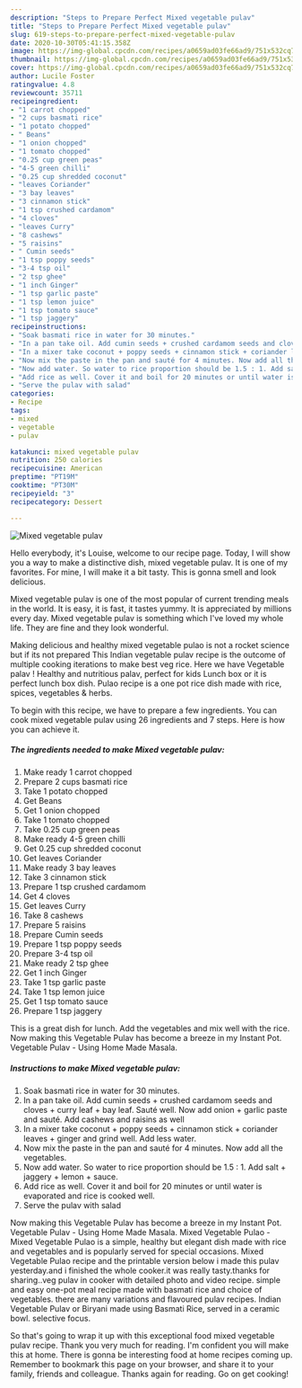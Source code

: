 ```yaml
---
description: "Steps to Prepare Perfect Mixed vegetable pulav"
title: "Steps to Prepare Perfect Mixed vegetable pulav"
slug: 619-steps-to-prepare-perfect-mixed-vegetable-pulav
date: 2020-10-30T05:41:15.358Z
image: https://img-global.cpcdn.com/recipes/a0659ad03fe66ad9/751x532cq70/mixed-vegetable-pulav-recipe-main-photo.jpg
thumbnail: https://img-global.cpcdn.com/recipes/a0659ad03fe66ad9/751x532cq70/mixed-vegetable-pulav-recipe-main-photo.jpg
cover: https://img-global.cpcdn.com/recipes/a0659ad03fe66ad9/751x532cq70/mixed-vegetable-pulav-recipe-main-photo.jpg
author: Lucile Foster
ratingvalue: 4.8
reviewcount: 35711
recipeingredient:
- "1 carrot chopped"
- "2 cups basmati rice"
- "1 potato chopped"
- " Beans"
- "1 onion chopped"
- "1 tomato chopped"
- "0.25 cup green peas"
- "4-5 green chilli"
- "0.25 cup shredded coconut"
- "leaves Coriander"
- "3 bay leaves"
- "3 cinnamon stick"
- "1 tsp crushed cardamom"
- "4 cloves"
- "leaves Curry"
- "8 cashews"
- "5 raisins"
- " Cumin seeds"
- "1 tsp poppy seeds"
- "3-4 tsp oil"
- "2 tsp ghee"
- "1 inch Ginger"
- "1 tsp garlic paste"
- "1 tsp lemon juice"
- "1 tsp tomato sauce"
- "1 tsp jaggery"
recipeinstructions:
- "Soak basmati rice in water for 30 minutes."
- "In a pan take oil. Add cumin seeds + crushed cardamom seeds and cloves + curry leaf + bay leaf. Sauté well. Now add onion + garlic paste and sauté. Add cashews and raisins as well"
- "In a mixer take coconut + poppy seeds + cinnamon stick + coriander leaves + ginger and grind well. Add less water."
- "Now mix the paste in the pan and sauté for 4 minutes. Now add all the vegetables."
- "Now add water. So water to rice proportion should be 1.5 : 1. Add salt + jaggery + lemon + sauce."
- "Add rice as well. Cover it and boil for 20 minutes or until water is evaporated and rice is cooked well."
- "Serve the pulav with salad"
categories:
- Recipe
tags:
- mixed
- vegetable
- pulav

katakunci: mixed vegetable pulav 
nutrition: 250 calories
recipecuisine: American
preptime: "PT19M"
cooktime: "PT30M"
recipeyield: "3"
recipecategory: Dessert

---
```



![Mixed vegetable pulav](https://img-global.cpcdn.com/recipes/a0659ad03fe66ad9/751x532cq70/mixed-vegetable-pulav-recipe-main-photo.jpg)

Hello everybody, it's Louise, welcome to our recipe page. Today, I will show you a way to make a distinctive dish, mixed vegetable pulav. It is one of my favorites. For mine, I will make it a bit tasty. This is gonna smell and look delicious.

Mixed vegetable pulav is one of the most popular of current trending meals in the world. It is easy, it is fast, it tastes yummy. It is appreciated by millions every day. Mixed vegetable pulav is something which I've loved my whole life. They are fine and they look wonderful.

Making delicious and healthy mixed vegetable pulao is not a rocket science but if its not prepared This Indian vegetable pulav recipe is the outcome of multiple cooking iterations to make best veg rice. Here we have Vegetable palav ! Healthy and nutritious palav, perfect for kids Lunch box or it is perfect lunch box dish. Pulao recipe is a one pot rice dish made with rice, spices, vegetables &amp; herbs.


To begin with this recipe, we have to prepare a few ingredients. You can cook mixed vegetable pulav using 26 ingredients and 7 steps. Here is how you can achieve it.

<!--inarticleads1-->

##### The ingredients needed to make Mixed vegetable pulav:

1. Make ready 1 carrot chopped
1. Prepare 2 cups basmati rice
1. Take 1 potato chopped
1. Get  Beans
1. Get 1 onion chopped
1. Take 1 tomato chopped
1. Take 0.25 cup green peas
1. Make ready 4-5 green chilli
1. Get 0.25 cup shredded coconut
1. Get leaves Coriander
1. Make ready 3 bay leaves
1. Take 3 cinnamon stick
1. Prepare 1 tsp crushed cardamom
1. Get 4 cloves
1. Get leaves Curry
1. Take 8 cashews
1. Prepare 5 raisins
1. Prepare  Cumin seeds
1. Prepare 1 tsp poppy seeds
1. Prepare 3-4 tsp oil
1. Make ready 2 tsp ghee
1. Get 1 inch Ginger
1. Take 1 tsp garlic paste
1. Take 1 tsp lemon juice
1. Get 1 tsp tomato sauce
1. Prepare 1 tsp jaggery


This is a great dish for lunch. Add the vegetables and mix well with the rice. Now making this Vegetable Pulav has become a breeze in my Instant Pot. Vegetable Pulav - Using Home Made Masala. 

<!--inarticleads2-->

##### Instructions to make Mixed vegetable pulav:

1. Soak basmati rice in water for 30 minutes.
1. In a pan take oil. Add cumin seeds + crushed cardamom seeds and cloves + curry leaf + bay leaf. Sauté well. Now add onion + garlic paste and sauté. Add cashews and raisins as well
1. In a mixer take coconut + poppy seeds + cinnamon stick + coriander leaves + ginger and grind well. Add less water.
1. Now mix the paste in the pan and sauté for 4 minutes. Now add all the vegetables.
1. Now add water. So water to rice proportion should be 1.5 : 1. Add salt + jaggery + lemon + sauce.
1. Add rice as well. Cover it and boil for 20 minutes or until water is evaporated and rice is cooked well.
1. Serve the pulav with salad


Now making this Vegetable Pulav has become a breeze in my Instant Pot. Vegetable Pulav - Using Home Made Masala. Mixed Vegetable Pulao - Mixed Vegetable Pulao is a simple, healthy but elegant dish made with rice and vegetables and is popularly served for special occasions. Mixed Vegetable Pulao recipe and the printable version below i made this pulav yesterday.and i finished the whole cooker.it was really tasty.thanks for sharing..veg pulav in cooker with detailed photo and video recipe. simple and easy one-pot meal recipe made with basmati rice and choice of vegetables. there are many variations and flavoured pulav recipes. Indian Vegetable Pulav or Biryani made using Basmati Rice, served in a ceramic bowl. selective focus. 

So that's going to wrap it up with this exceptional food mixed vegetable pulav recipe. Thank you very much for reading. I'm confident you will make this at home. There is gonna be interesting food at home recipes coming up. Remember to bookmark this page on your browser, and share it to your family, friends and colleague. Thanks again for reading. Go on get cooking!

